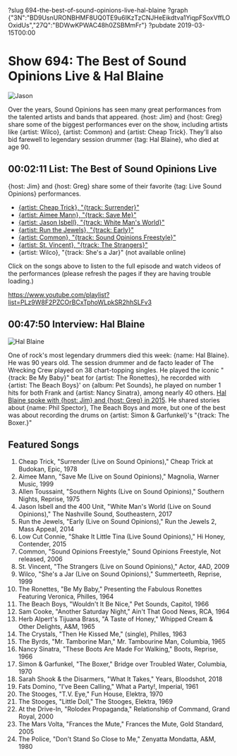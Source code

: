 ?slug 694-the-best-of-sound-opinions-live-hal-blaine
?graph {"3N":"BD9UsnURONBHMF8UQ0TE9u6IKzTzCNJHeEikdtva1YiqpFSoxVffLOOxidUs","27Q":"BDWwKPWAC48h0ZSBMmFr"}
?pubdate 2019-03-15T00:00

# Show 694: The Best of Sound Opinions Live & Hal Blaine

![Jason](//static.soundopinions.org/images/2019/jason.png)

Over the years, Sound Opinions has seen many great performances from the talented artists and bands that appeared. {host: Jim} and {host: Greg} share some of the biggest performances ever on the show, including artists like {artist: Wilco}, {artist: Common} and {artist: Cheap Trick}. They'll also bid farewell to legendary session drummer {tag: Hal Blaine}, who died at age 90.

## 00:02:11 List: The Best of Sound Opinions Live

{host: Jim} and {host: Greg} share some of their favorite {tag: Live Sound Opinions} performances. 

- [{artist: Cheap Trick}, "{track: Surrender}"](/show/407/)
- [{artist: Aimee Mann}, "{track: Save Me}"](/show/372/)
- [{artist: Jason Isbell}, "{track: White Man's World}"](/show/647/)
- [{artist: Run the Jewels}, "{track: Early}"](/show/481/)
- [{artist: Common}, "{track: Sound Opinions Freestyle}"](/show/26/)
- [{artist: St. Vincent}, "{track: The Strangers}"](/show/189/)
- {artist: Wilco}, "{track: She's a Jar}" (not available online)

Click on the songs above to listen to the full episode and watch videos of the performances (please refresh the pages if they are having trouble loading.)

https://www.youtube.com/playlist?list=PLz9W8F2PZCOrBCxTphoWLpkSR2hhSLFv3

## 00:47:50 Interview: Hal Blaine
![Hal Blaine](//static.soundopinions.org/assets/694/27Q0.jpg)

One of rock's most legendary drummers died this week: {name: Hal Blaine}. He was 90 years old. The session drummer and de facto leader of The Wrecking Crew played on 38 chart-topping singles. He played the iconic "{track: Be My Baby}" beat for {artist: The Ronettes}, he recorded with {artist: The Beach Boys}' on {album: Pet Sounds}, he played on number 1 hits for both Frank and {artist: Nancy Sinatra}, among nearly 40 others. [Hal Blaine spoke with {host: Jim} and {host: Greg} in 2015](https://www.soundopinions.org/show/488/#halblaine). He shared stories about {name: Phil Spector}, The Beach Boys and more, but one of the best was about recording the drums on {artist: Simon & Garfunkel}'s "{track: The Boxer.}"



## Featured Songs

1. Cheap Trick, "Surrender (Live on Sound Opinions)," Cheap Trick at Budokan, Epic, 1978
1. Aimee Mann, "Save Me (Live on Sound Opinions)," Magnolia, Warner Music, 1999
1. Allen Toussaint, "Southern Nights (Live on Sound Opinions)," Southern Nights, Reprise, 1975
1. Jason Isbell and the 400 Unit, "White Man's World (Live on Sound Opinions)," The Nashville Sound, Southeastern, 2017
1. Run the Jewels, "Early (Live on Sound Opinions)," Run the Jewels 2, Mass Appeal, 2014
1. Low Cut Connie, "Shake It Little Tina (Live Sound Opinions)," Hi Honey, Contender, 2015
1. Common, "Sound Opinions Freestyle," Sound Opinions Freestyle, Not released, 2006
1. St. Vincent, "The Strangers (Live on Sound Opinions)," Actor, 4AD, 2009
1. Wilco, "She's a Jar (Live on Sound Opinions)," Summerteeth, Reprise, 1999
1. The Ronettes, "Be My Baby," Presenting the Fabulous Ronettes Featuring Veronica, Philles, 1964
1. The Beach Boys, "Wouldn't It Be Nice," Pet Sounds, Capitol, 1966
1. Sam Cooke, "Another Saturday Night," Ain't That Good News, RCA, 1964
1. Herb Alpert's Tijuana Brass, "A Taste of Honey," Whipped Cream & Other Delights, A&M, 1965
1. The Crystals, "Then He Kissed Me," (single), Philles, 1963
1. The Byrds, "Mr. Tamborine Man," Mr. Tambourine Man, Columbia, 1965
1. Nancy Sinatra, "These Boots Are Made For Walking," Boots, Reprise, 1966
1. Simon & Garfunkel, "The Boxer," Bridge over Troubled Water, Columbia, 1970
1. Sarah Shook & the Disarmers, "What It Takes," Years, Bloodshot, 2018
1. Fats Domino, "I've Been Calling," What a Party!, Imperial, 1961
1. The Stooges, "T.V. Eye," Fun House, Elektra, 1970
1. The Stooges, "Little Doll," The Stooges, Elektra, 1969
1. At the Drive-In, "Rolodex Propaganda," Relationship of Command, Grand Royal, 2000
1. The Mars Volta, "Frances the Mute," Frances the Mute, Gold Standard, 2005
1. The Police, "Don't Stand So Close to Me," Zenyatta Mondatta, A&M, 1980